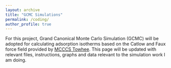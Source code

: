 ```yaml
---
layout: archive
title: "GCMC Simulations"
permalink: /coding/
author_profile: true
---
```


For this project, Grand Canonical Monte Carlo Simulation (GCMC) will be adopted for calculating adsorption isotherms based on the Catlow and Faux force field provided by [MCCCS Towhee](http://towhee.sourceforge.net/forcefields/catlow_faux.html). This page will be updated with relevant files, instructions, graphs and data relevant to the simulation work I am doing. 